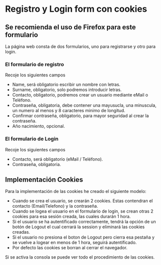 # Registro y Login form con cookies

## Se recomienda el uso de Firefox para este formulario

La página web consta de dos formularios, uno para registrarse y otro para login.

### El formulario de registro
Recoje los siguientes campos

  - Name, será obligatorio escribir un nombre con letras.
  - Surname, obligatorio, solo podremos introducir letras.
  - Contacto, obligatorio, podremos crear un usuario mediante eMail o Teléfono.
  - Contraseña, obligatoria, debe contener una mayusucla, una minuscula, un numero al menos y 8 caracteres minimo de longitud.
  - Confirmar contraseña, obligatorio, para mayor seguridad al crear la contraseña.
  - Año nacimiento, opcional.

### El formulario de Login
Recoje los siguientes campos

  - Contacto, será obligatorio (eMail / Teléfono).
  - Contraseña, obligatoria.

## Implementación Cookies
Para la implementación de las cookies he creado el siguiente modelo:
  
  - Cuando se crea el usuario, se crearán 2 cookies. Estas contendran el contacto (Email/Telefono) y la contraseña.
  - Cuando se logea el usuario en el formulario de login, se crean otras 2 cookies para esa sesión creada, las cuales durarán 1 hora.
  - Si el usuario se ha autentificado correctamente, tendrá la opción de un botón de Logout el cual cerrará la session y eliminará las cookies creadas.
  - Si el usuario no presiona el boton de Logout pero cierra esa pestaña y se vuelve a logear en menos de 1 hora, seguirá autentificado.
  - Por defecto las cookies se borran al cerrar el navegador.


Si se activa la consola se puede ver todo el procedimiento de las cookies.
